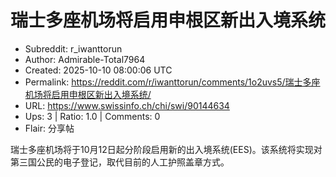 # 瑞士多座机场将启用申根区新出入境系统

- Subreddit: r_iwanttorun
- Author: Admirable-Total7964
- Created: 2025-10-10 08:00:06 UTC
- Permalink: https://reddit.com/r/iwanttorun/comments/1o2uvs5/瑞士多座机场将启用申根区新出入境系统/
- URL: https://www.swissinfo.ch/chi/swi/90144634
- Ups: 3 | Ratio: 1.0 | Comments: 0
- Flair: 分享帖


瑞士多座机场将于10月12日起分阶段启用新的出入境系统(EES)。该系统将实现对第三国公民的电子登记，取代目前的人工护照盖章方式。

